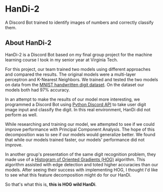 # HanDi-2

A Discord Bot trained to identify images of numbers and correctly classify them.

## About HanDi-2

HanDi-2 is a Discord Bot based on my final group project for the machine learning course I took in my senior year at Virginia Tech.

For this project, our team trained two models using different approaches and compared the results. The original models were a multi-layer perceptron and K-Nearest Neighbors. We trained and tested the two models on data from the [MNIST handwritten digit dataset](https://www.tensorflow.org/datasets/catalog/mnist). On the dataset our models both had 97% accuracy.

In an attempt to make the results of our model more interesting, we programmed a Discord Bot using [Python Discord API](https://github.com/Rapptz/discord.py) to take user digit image input and classify the digit. In this real environment, HanDi did not perform as well.

While researching and training our model, we attempted to see if we could improve performance with Principal Component Analysis. The hope of this decomposition was to see if our models would generalize better. We found that while our models trained faster, our models' performance did not improve.

In another group's presentation of the same digit recognition problem, they made use of a [Histogram of Oriented Gradients (HOG)](https://towardsdatascience.com/hog-histogram-of-oriented-gradients-67ecd887675f) algorithm. This algorithm assisted with edge detection and toted higher accuracies than our models. After seeing their success with implementing HOG, I thought I'd like to see what this feature decomposition might do for our HanDi.

So that's what this is, **this is HOG wild HanDi**.
